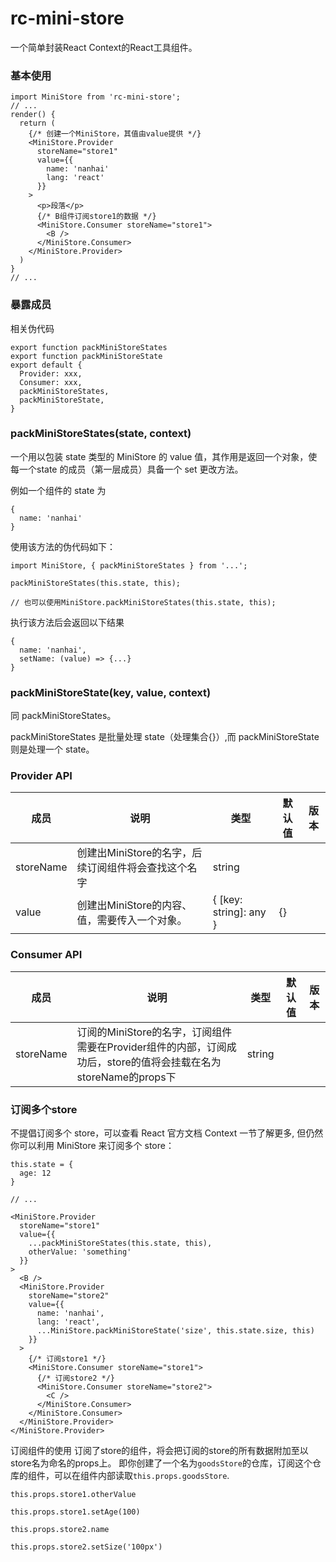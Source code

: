 # rc-mini-store

一个简单封装React Context的React工具组件。

### 基本使用

```react
import MiniStore from 'rc-mini-store';
// ...
render() {
  return (
    {/* 创建一个MiniStore，其值由value提供 */}
    <MiniStore.Provider
      storeName="store1"
      value={{
        name: 'nanhai'
        lang: 'react'
      }}
    >
      <p>段落</p>
      {/* B组件订阅store1的数据 */}
      <MiniStore.Consumer storeName="store1">
        <B />
      </MiniStore.Consumer>
    </MiniStore.Provider>
  )
}
// ...
```

### 暴露成员

相关伪代码

```
export function packMiniStoreStates
export function packMiniStoreState
export default {
  Provider: xxx,
  Consumer: xxx,
  packMiniStoreStates,
  packMiniStoreState,
}

```

### packMiniStoreStates(state, context)

一个用以包装 state 类型的 MiniStore 的 value 值，其作用是返回一个对象，使每一个state 的成员（第一层成员）具备一个 set 更改方法。

例如一个组件的 state 为

```
{
  name: 'nanhai'
}
```

使用该方法的伪代码如下：

```
import MiniStore, { packMiniStoreStates } from '...';

packMiniStoreStates(this.state, this);

// 也可以使用MiniStore.packMiniStoreStates(this.state, this);
```

执行该方法后会返回以下结果

```
{
  name: 'nanhai',
  setName: (value) => {...}
}
```

### packMiniStoreState(key, value, context)

同 packMiniStoreStates。

packMiniStoreStates 是批量处理 state（处理集合{}）,而 packMiniStoreState 则是处理一个 state。

### Provider API

| 成员 | 说明 | 类型 | 默认值 | 版本 |
| --- | --- | --- | --- | --- |
| storeName | 创建出MiniStore的名字，后续订阅组件将会查找这个名字 | string | | |
| value | 创建出MiniStore的内容、值，需要传入一个对象。 | { [key: string]: any } | {} | |

### Consumer API

| 成员 | 说明 | 类型 | 默认值 | 版本 |
| --- | --- | --- | --- | --- |
| storeName | 订阅的MiniStore的名字，订阅组件需要在Provider组件的内部，订阅成功后，store的值将会挂载在名为storeName的props下 | string | | |

### 订阅多个store

不提倡订阅多个 store，可以查看 React 官方文档 Context 一节了解更多, 但仍然你可以利用 MiniStore 来订阅多个 store：

```
this.state = {
  age: 12
}

// ...

<MiniStore.Provider
  storeName="store1"
  value={{
    ...packMiniStoreStates(this.state, this),
    otherValue: 'something'
  }}
>
  <B />
  <MiniStore.Provider
    storeName="store2"
    value={{
      name: 'nanhai',
      lang: 'react',
      ...MiniStore.packMiniStoreState('size', this.state.size, this)
    }}
  >
    {/* 订阅store1 */}
    <MiniStore.Consumer storeName="store1">
      {/* 订阅store2 */}
      <MiniStore.Consumer storeName="store2">
        <C />
      </MiniStore.Consumer>
    </MiniStore.Consumer>
  </MiniStore.Provider>
</MiniStore.Provider>
```

订阅组件的使用
订阅了store的组件，将会把订阅的store的所有数据附加至以store名为命名的props上。
即你创建了一个名为`goodsStore`的仓库，订阅这个仓库的组件，可以在组件内部读取`this.props.goodsStore`.
```
this.props.store1.otherValue

this.props.store1.setAge(100)

this.props.store2.name

this.props.store2.setSize('100px')
```